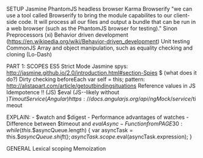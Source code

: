 SETUP
  Jasmine
  PhantomJS headless browser
  Karma
  Browserify
    "we can use a tool called Browserify to bring the module capabilites to our client-side code. It will process all our files and output a bundle that can be run in a web browser (such as the PhantomJS browser for testing)."
  Sinon
  Preprocessors (xi)
  Behavior driven development (https://en.wikipedia.org/wiki/Behavior-driven_development)
  Unit testing
  CommonJS
  Array and object manipulation, such as equality checking and cloning (Lo-Dash)

PART 1: SCOPES
  ES5 Strict Mode
  Jasmine spys: http://jasmine.github.io/2.0/introduction.html#section-Spies
  $ (what does it do?)
  Dirty checking
  beforeEach
  var self = this; pattern: http://alistapart.com/article/getoutbindingsituations
  Reference values in JS
  Idempotence
  !! (JS)
  $eval (JS--likely without $)
  Timout Service (Angular) https://docs.angularjs.org/api/ngMock/service/$timeout

  EXPLAIN:
    - $watch and $digest
    - Performance advantages of watches
    - Difference between $timeout and $evalAsync
    - Function from PAGE 30:
      while (this.$$asyncQueue.length) {
      var asyncTask = this.$$asyncQueue.shift();
      asyncTask.scope.$eval(asyncTask.expression);
    }


GENERAL
  Lexical scoping
  Memoization

